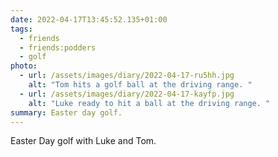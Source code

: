 ```yaml
---
date: 2022-04-17T13:45:52.135+01:00
tags:
  - friends
  - friends:podders
  - golf
photo:
  - url: /assets/images/diary/2022-04-17-ru5hh.jpg
    alt: "Tom hits a golf ball at the driving range. "
  - url: /assets/images/diary/2022-04-17-kayfp.jpg
    alt: "Luke ready to hit a ball at the driving range. "
summary: Easter day golf.
---
```

Easter Day golf with Luke and Tom. 
